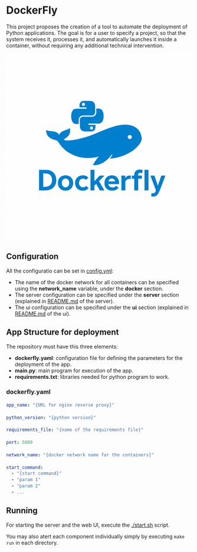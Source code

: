 # DockerFly
This project proposes the creation of a tool to automate the deployment of Python applications. The goal is for a user to specify a project, so that the system receives it, processes it, and automatically launches it inside a container, without requiring any additional technical intervention.

![Alt text](DockerFly.png)

## Configuration
All the configuratio can be set in [config.yml](./config.yml):
- The name of the docker network for all containers can be specified using the **network_name** variable, under the **docker** section.
- The server configuration can be specified under the **server** section (explained in [README.md](./server/README.md) of the server).
- The ui configuration can be specified under the **ui** section (explained in [README.md](./ui/README.md) of the ui).

## App Structure for deployment
The repository must have this three elements:
- **dockerfly.yaml**: configuration file for defining the parameters for the deployment of the app.
- **main.py**: main program for execution of the app.
- **requirements.txt**: libraries needed for python program to work.

### dockerfly.yaml
```yaml
app_name: "{URL for nginx reverse proxy}"

python_version: "{python version}"

requirements_file: "{name of the requirements file}"

port: 5000

network_name: "{docker network name for the containers}"

start_command:
  - "{start command}"
  - "param 1"
  - "param 2"
  - ...
```

## Running

For starting the server and the web UI, execute the [./start.sh](./start.sh) script.

You may also atert each component individually simply by executing ```make run``` in each directory.